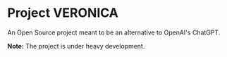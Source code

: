 # Project VERONICA
An Open Source project meant to be an  alternative to OpenAI's ChatGPT.

**Note:** The project is under heavy development.
